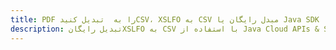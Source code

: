 ---title: PDF را به  تبدیل کنیدCSV، XSLFO به CSV مبدل رایگان یا Java SDKdescription: تبدیل رایگانXSLFO به CSV با استفاده از Java Cloud APIs & SDK همچنین اسناد PDF را در Cloud ایجاد، ویرایش و رندر کنید.---